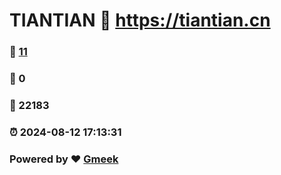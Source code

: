 # TIANTIAN :link: https://tiantian.cn 
### :page_facing_up: [11](https://tiantian.cn/tag.html) 
### :speech_balloon: 0 
### :hibiscus: 22183 
### :alarm_clock: 2024-08-12 17:13:31 
### Powered by :heart: [Gmeek](https://github.com/Meekdai/Gmeek)
